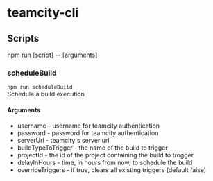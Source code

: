 # teamcity-cli

## Scripts
npm run [script] -- [arguments]

### scheduleBuild
```npm run scheduleBuild```   
Schedule a build execution

#### Arguments
 - username - username for teamcity authentication
 - password - password for teamcity authentication
 - serverUrl - teamcity's server url
 - buildTypeToTrigger - the name of the build to trigger
 - projectId - the id of the project containing the build to trogger
 - delayInHours - time, in hours from now, to schedule the build
 - overrideTriggers - if true, clears all existing triggers (default false)